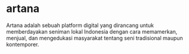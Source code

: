 # artana
Artana adalah sebuah platform digital yang dirancang untuk memberdayakan seniman lokal Indonesia dengan cara memamerkan, menjual, dan mengedukasi masyarakat tentang seni tradisional maupun kontemporer. 
